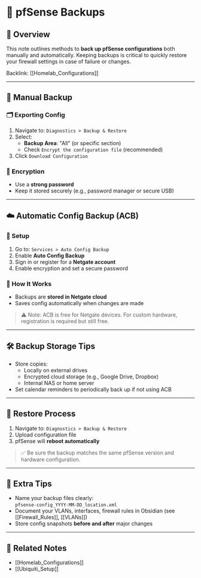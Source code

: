 # 💾 pfSense Backups

## 🔄 Overview
This note outlines methods to **back up pfSense configurations** both manually and automatically. Keeping backups is critical to quickly restore your firewall settings in case of failure or changes.

Backlink: [[Homelab_Configurations]]

---

## 🧰 Manual Backup

### 🗂️ Exporting Config
1. Navigate to: `Diagnostics > Backup & Restore`
2. Select:
   - **Backup Area**: "All" (or specific section)
   - Check `Encrypt the configuration file` (recommended)
3. Click `Download Configuration`

### 🔐 Encryption
- Use a **strong password**
- Keep it stored securely (e.g., password manager or secure USB)

---

## ☁️ Automatic Config Backup (ACB)

### 🔧 Setup
1. Go to: `Services > Auto Config Backup`
2. Enable **Auto Config Backup**
3. Sign in or register for a **Netgate account**
4. Enable encryption and set a secure password

### 🔁 How It Works
- Backups are **stored in Netgate cloud**
- Saves config automatically when changes are made

> ⚠️ Note: ACB is free for Netgate devices. For custom hardware, registration is required but still free.

---

## 🛠️ Backup Storage Tips
- Store copies:
  - Locally on external drives
  - Encrypted cloud storage (e.g., Google Drive, Dropbox)
  - Internal NAS or home server
- Set calendar reminders to periodically back up if not using ACB

---

## 🧪 Restore Process
1. Navigate to: `Diagnostics > Backup & Restore`
2. Upload configuration file
3. pfSense will **reboot automatically**

> ✅ Be sure the backup matches the same pfSense version and hardware configuration.

---

## 🧷 Extra Tips
- Name your backup files clearly:  
  `pfsense-config_YYYY-MM-DD_location.xml`
- Document your VLANs, interfaces, firewall rules in Obsidian (see [[Firewall_Rules]], [[VLANs]])
- Store config snapshots **before and after** major changes

---

## 🔗 Related Notes
- [[Homelab_Configurations]]
- [[Ubiquiti_Setup]]
